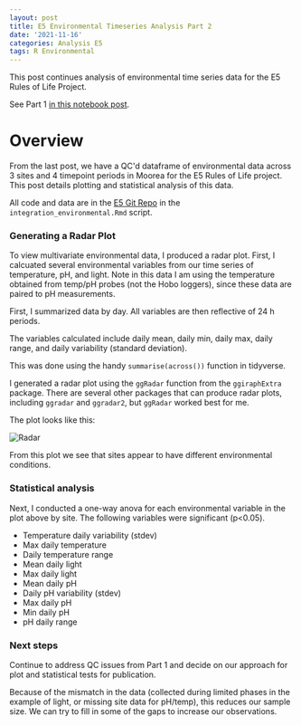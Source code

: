 ```yaml
---
layout: post
title: E5 Environmental Timeseries Analysis Part 2
date: '2021-11-16'
categories: Analysis E5
tags: R Environmental
---
```

This post continues analysis of environmental time series data for the E5 Rules of Life Project.  

See Part 1 [in this notebook post](https://ahuffmyer.github.io/ASH_Putnam_Lab_Notebook/E5-Environmental-Timeseries-Analysis-Part-1/).  

# Overview  

From the last post, we have a QC'd dataframe of environmental data across 3 sites and 4 timepoint periods in Moorea for the E5 Rules of Life project. This post details plotting and statistical analysis of this data.  

All code and data are in the [E5 Git Repo](https://github.com/urol-e5/timeseries/tree/master/time_series_analysis) in the `integration_environmental.Rmd` script.

### Generating a Radar Plot  

To view multivariate environmental data, I produced a radar plot. First, I calcuated several environmental variables from our time series of temperature, pH, and light. Note in this data I am using the temperature obtained from temp/pH probes (not the Hobo loggers), since these data are paired to pH measurements.  

First, I summarized data by day. All variables are then reflective of 24 h periods.  

The variables calculated include daily mean, daily min, daily max, daily range, and daily variability (standard deviation). 

This was done using the handy `summarise(across())` function in tidyverse.  

I generated a radar plot using the `ggRadar` function from the `ggiraphExtra` package. There are several other packages that can produce radar plots, including `ggradar` and `ggradar2`, but `ggRadar` worked best for me. 

The plot looks like this:  

![Radar](https://ahuffmyer.github.io/ASH_Putnam_Lab_Notebook/images/NotebookImages/E5_Environmental/radar.png) 

From this plot we see that sites appear to have different environmental conditions.  

### Statistical analysis   

Next, I conducted a one-way anova for each environmental variable in the plot above by site. The following variables were significant (p<0.05).  

- Temperature daily variability (stdev)
- Max daily temperature
- Daily temperature range
- Mean daily light
- Max daily light
- Mean daily pH
- Daily pH variability (stdev)
- Max daily pH
- Min daily pH
- pH daily range 

### Next steps  

Continue to address QC issues from Part 1 and decide on our approach for plot and statistical tests for publication.   

Because of the mismatch in the data (collected during limited phases in the example of light, or missing site data for pH/temp), this reduces our sample size. We can try to fill in some of the gaps to increase our observations.  
